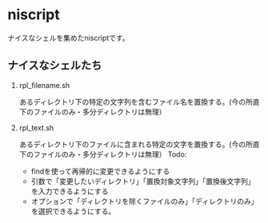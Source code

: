 # niscript

ナイスなシェルを集めたniscriptです。

## ナイスなシェルたち

1. rpl_filename.sh
    
    あるディレクトリ下の特定の文字列を含むファイル名を置換する。(今の所直下のファイルのみ・多分ディレクトリは無理）


2. rpl_text.sh
    
    あるディレクトリ下のファイルに含まれる特定の文字を置換する。(今の所直下のファイルのみ・多分ディレクトリは無理）
    Todo:
	- findを使って再帰的に変更できるようにする
	- 引数で「変更したいディレクトリ」「置換対象文字列」「置換後文字列」を入力できるようにする
	- オプションで「ディレクトリを除くファイルのみ」「ディレクトリのみ」を選択できるようにする。 

